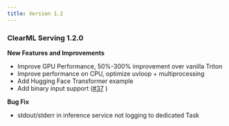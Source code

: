 ```yaml
---
title: Version 1.2
---
```


### ClearML Serving 1.2.0

**New Features and Improvements**
* Improve GPU Performance, 50%-300% improvement over vanilla Triton
* Improve performance on CPU, optimize uvloop + multiprocessing
* Add Hugging Face Transformer example
* Add binary input support ([#37](https://github.com/clearml/clearml-serving/pull/37) )

**Bug Fix**
* stdout/stderr in inference service not logging to dedicated Task

